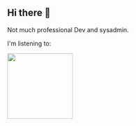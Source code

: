 ## Hi there 👋

Not much professional Dev and sysadmin.

I'm listening to:

<a href="https://last.fm/user/the27colu">
<img src="https://lastfm-profile-readme.vercel.app/api/the27colu?color=000000&textColor=D8D8D8&isRounded=true" height="150px"></a>

<!--
**27Colu/27Colu** is a ✨ _special_ ✨ repository because its `README.md` (this file) appears on your GitHub profile.

Here are some ideas to get you started:

- 🔭 I’m currently working on ...
- 🌱 I’m currently learning ...
- 👯 I’m looking to collaborate on ...
- 🤔 I’m looking for help with ...
- 💬 Ask me about ...
- 📫 How to reach me: ...
- 😄 Pronouns: ...
- ⚡ Fun fact: ...
-->
